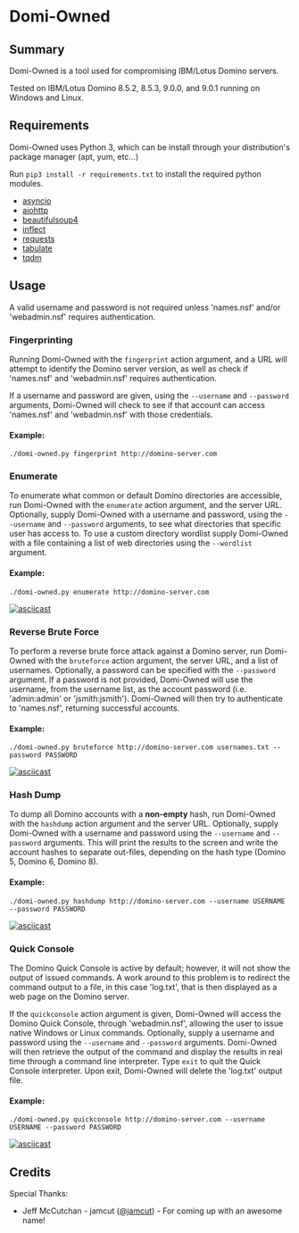 # Domi-Owned
## Summary ##
Domi-Owned is a tool used for compromising IBM/Lotus Domino servers. 

Tested on IBM/Lotus Domino 8.5.2, 8.5.3, 9.0.0, and 9.0.1 running on Windows and Linux.

## Requirements ##
Domi-Owned uses Python 3, which can be install through your distribution's package manager (apt, yum, etc...)

Run `pip3 install -r requirements.txt` to install the required python modules.
 * [asyncio](https://github.com/python/asyncio)
 * [aiohttp](https://github.com/KeepSafe/aiohttp)
 * [beautifulsoup4](https://www.crummy.com/software/BeautifulSoup/)
 * [inflect](https://github.com/pwdyson/inflect.py)
 * [requests](https://github.com/kennethreitz/requests)
 * [tabulate](https://bitbucket.org/astanin/python-tabulate)
 * [tqdm](https://github.com/noamraph/tqdm)

## Usage ##
A valid username and password is not required unless 'names.nsf' and/or 'webadmin.nsf' requires authentication.

### Fingerprinting ###
Running Domi-Owned with the `fingerprint` action argument, and a URL will attempt to identify the Domino server version, as well as check if 'names.nsf' and 'webadmin.nsf' requires authentication.

If a username and password are given, using the `--username` and `--password` arguments, Domi-Owned will check to see if that account can access 'names.nsf' and 'webadmin.nsf' with those credentials.

#### Example: ####
`./domi-owned.py fingerprint http://domino-server.com`

### Enumerate ###
To enumerate what common or default Domino directories are accessible, run Domi-Owned with the `enumerate` action argument, and the server URL. Optionally, supply Domi-Owned with a username and password, using the `--username` and `--password` arguments, to see what directories that specific user has access to. To use a custom directory wordlist supply Domi-Owned with a file containing a list of web directories using the `--wordlist` argument.

#### Example: ####
`./domi-owned.py enumerate http://domino-server.com`

[![asciicast](https://asciinema.org/a/djovybmla84o692cy9g05ubag.png)](https://asciinema.org/a/djovybmla84o692cy9g05ubag)


### Reverse Brute Force ###
To perform a reverse brute force attack against a Domino server, run Domi-Owned with the `bruteforce` action argument, the server URL, and a list of usernames. Optionally, a password can be specified with the `--password` argument. If a password is not provided, Domi-Owned will use the username, from the username list, as the account password (i.e. 'admin:admin' or 'jsmith:jsmith'). Domi-Owned will then try to authenticate to 'names.nsf', returning successful accounts.

#### Example: ####
`./domi-owned.py bruteforce http://domino-server.com usernames.txt --password PASSWORD`

[![asciicast](https://asciinema.org/a/ecd067vqxx2l2b30bvdynhoau.png)](https://asciinema.org/a/ecd067vqxx2l2b30bvdynhoau)


### Hash Dump ###
To dump all Domino accounts with a __non-empty__ hash, run Domi-Owned with the `hashdump` action argument and the server URL. Optionally, supply Domi-Owned with a username and password using the `--username` and `--password` arguments. This will print the results to the screen and write the account hashes to separate out-files, depending on the hash type (Domino 5, Domino 6, Domino 8).

#### Example: ####
`./domi-owned.py hashdump http://domino-server.com --username USERNAME --password PASSWORD`

[![asciicast](https://asciinema.org/a/bshcclg89hzlx0lmdg9b9q9zx.png)](https://asciinema.org/a/bshcclg89hzlx0lmdg9b9q9zx)


### Quick Console ###
The Domino Quick Console is active by default; however, it will not show the output of issued commands. A work around to this problem is to redirect the command output to a file, in this case 'log.txt', that is then displayed as a web page on the Domino server.

If the `quickconsole` action argument is given, Domi-Owned will access the Domino Quick Console, through 'webadmin.nsf', allowing the user to issue native Windows or Linux commands. Optionally, supply a username and password using the `--username` and `--password` arguments. Domi-Owned will then retrieve the output of the command and display the results in real time through a command line interpreter. Type `exit` to quit the Quick Console interpreter. Upon exit, Domi-Owned will  delete the 'log.txt' output file.

#### Example: ####
`./domi-owned.py quickconsole http://domino-server.com --username USERNAME --password PASSWORD`

[![asciicast](https://asciinema.org/a/84kphfh12ngm5iwn5qc9q1hke.png)](https://asciinema.org/a/84kphfh12ngm5iwn5qc9q1hke)


## Credits ##
Special Thanks:
 * Jeff McCutchan - jamcut ([@jamcut](https://twitter.com/jamcut)) - For coming up with an awesome name!
